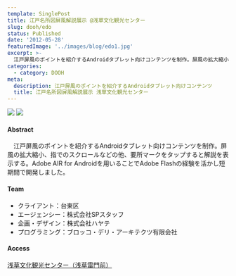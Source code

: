 ```yaml
---
template: SinglePost
title: 江戸名所図屏風解説展示 @浅草文化観光センター
slug: dooh/edo
status: Published
date: '2012-05-28'
featuredImage: '../images/blog/edo1.jpg'
excerpt: >-
  江戸屏風のポイントを紹介するAndroidタブレット向けコンテンツを制作。屏風の拡大縮小、指でのスクロールなどの他、要所マークをタップすると解説を表示する。
categories:
  - category: DOOH
meta:
  description: 江戸屏風のポイントを紹介するAndroidタブレット向けコンテンツ
  title: 江戸名所図屏風解説展示 浅草文化観光センター
---
```


![](/blog/edo1.jpg)
![](/blog/edo2.jpg)

#### Abstract

　江戸屏風のポイントを紹介するAndroidタブレット向けコンテンツを制作。屏風の拡大縮小、指でのスクロールなどの他、要所マークをタップすると解説を表示する。Adobe AIR for Androidを用いることでAdobe Flashの経験を活かし短期間で開発しました。

#### Team

- クライアント：台東区
- エージェンシー：株式会社SPスタッフ
- 企画・デザイン：株式会社ハヤテ
- プログラミング：ブロッコ・デリ・アーキテクツ有限会社

#### Access

[浅草文化観光センター（浅草雷門前）](https://www.city.taito.lg.jp/index/bunka_kanko/oyakudachi/kankocenter/index.html)
